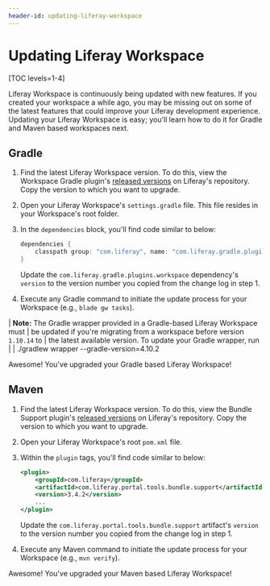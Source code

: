 ```yaml
---
header-id: updating-liferay-workspace
---
```


# Updating Liferay Workspace

[TOC levels=1-4]

Liferay Workspace is continuously being updated with new features. If you
created your workspace a while ago, you may be missing out on some of the latest
features that could improve your Liferay development experience. Updating your
Liferay Workspace is easy; you'll learn how to do it for Gradle and Maven based
workspaces next.

## Gradle

1.  Find the latest Liferay Workspace version. To do this, view the Workspace
    Gradle plugin's
    [released versions](https://repository-cdn.liferay.com/nexus/content/repositories/liferay-public-releases/com/liferay/com.liferay.gradle.plugins.workspace/)
    on Liferay's repository. Copy the version to which you want to upgrade.

2.  Open your Liferay Workspace's `settings.gradle` file. This file resides in
    your Workspace's root folder.

3.  In the `dependencies` block, you'll find code similar to below:

    ```groovy
    dependencies {
        classpath group: "com.liferay", name: "com.liferay.gradle.plugins.workspace", version: "[WORKSPACE_VERSION]"
    }
    ```

    Update the `com.liferay.gradle.plugins.workspace` dependency's `version` to
    the version number you copied from the change log in step 1.

4.  Execute any Gradle command to initiate the update process for your Workspace
    (e.g., `blade gw tasks`).

| **Note:** The Gradle wrapper provided in a Gradle-based Liferay Workspace must
| be updated if you're migrating from a workspace before version `1.10.14` to
| the latest available version. To update your Gradle wrapper, run
| 
|     ./gradlew wrapper --gradle-version=4.10.2

Awesome! You've upgraded your Gradle based Liferay Workspace!

## Maven

1.  Find the latest Liferay Workspace version. To do this, view the Bundle
    Support plugin's
    [released versions](https://repository-cdn.liferay.com/nexus/content/repositories/liferay-public-releases/com/liferay/com.liferay.portal.tools.bundle.support/)
    on Liferay's repository. Copy the version to which you want to upgrade.

2.  Open your Liferay Workspace's root `pom.xml` file.

3.  Within the `plugin` tags, you'll find code similar to below:

    ```xml
    <plugin>
        <groupId>com.liferay</groupId>
        <artifactId>com.liferay.portal.tools.bundle.support</artifactId>
        <version>3.4.2</version>
        ...
    </plugin>
    ```

    Update the `com.liferay.portal.tools.bundle.support` artifact's `version` to
    the version number you copied from the change log in step 1.

4.  Execute any Maven command to initiate the update process for your Workspace
    (e.g., `mvn verify`).

Awesome! You've upgraded your Maven based Liferay Workspace!
